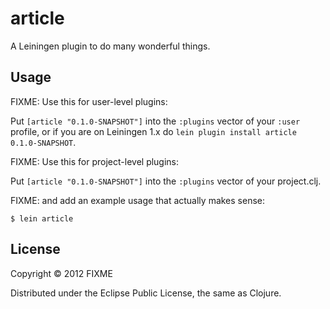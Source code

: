 # article

A Leiningen plugin to do many wonderful things.

## Usage

FIXME: Use this for user-level plugins:

Put `[article "0.1.0-SNAPSHOT"]` into the `:plugins` vector of your
`:user` profile, or if you are on Leiningen 1.x do `lein plugin install
article 0.1.0-SNAPSHOT`.

FIXME: Use this for project-level plugins:

Put `[article "0.1.0-SNAPSHOT"]` into the `:plugins` vector of your project.clj.

FIXME: and add an example usage that actually makes sense:

    $ lein article

## License

Copyright © 2012 FIXME

Distributed under the Eclipse Public License, the same as Clojure.
